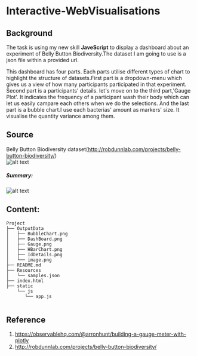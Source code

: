 # Interactive-WebVisualisations


## Background

The task is using my new skill <b>JaveScript</b> to display a dashboard about an experiment of Belly Button Biodiversity.The dataset I am going to use is a json file within a provided url. 
 
This dashboard has four parts. Each parts utilise different types of chart to highlight the structure of datasets.First part is a dropdown-menu which gives us a view of how many participants participated in that experiment. Second part is a participants' details. let's move on to the third part,'Gauge Plot'. It indicates the frequency of a participant wash their body which can let us easily campare each others when we do the selections. And the last part is a bubble chart.I use each bacterias' amount as markers' size. It visualise the quantity variance among them.

## Source

Belly Button Biodiversity dataset(http://robdunnlab.com/projects/belly-button-biodiversity/)   
![alt text](https://github.com/LynHJ/Interactive-WebVisualisations/blob/2fae0b27c3e7de8ab68d6040b93d91fefafb71ba/OutputData/image.png)  




##### Summary:  
![alt text](https://github.com/LynHJ/Interactive-WebVisualisations/blob/2fae0b27c3e7de8ab68d6040b93d91fefafb71ba/OutputData/DashBoard.png)


## Content:
```
Project  
├── OutputData
│   ├── BubbleChart.png
│   ├── DashBoard.png
│   ├── Gauge.png
│   ├── HBarChart.png
│   ├── IdDetails.png
│   └── image.png
├── README.md
├── Resources
│   └── samples.json
├── index.html
├── static
    └── js
       └── app.js


```



## Reference
1. https://observablehq.com/@arronhunt/building-a-gauge-meter-with-plotly
2. http://robdunnlab.com/projects/belly-button-biodiversity/








